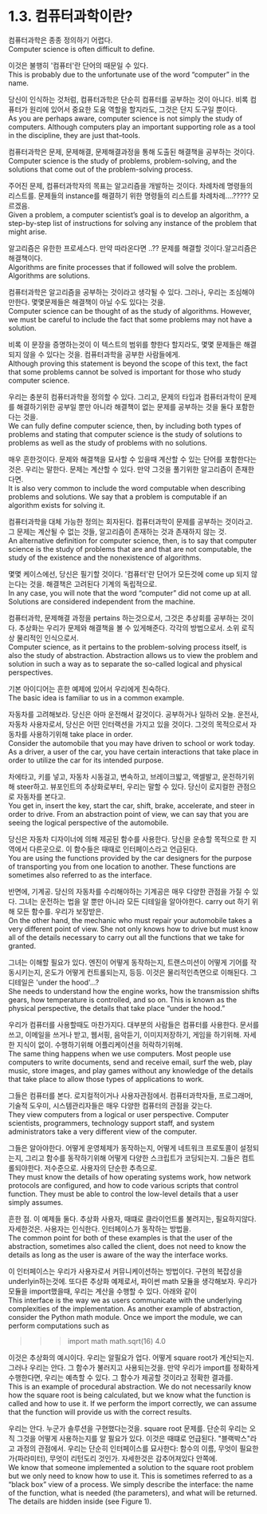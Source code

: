 1.3. 컴퓨터과학이란?
==

컴퓨터과학은 종종 정의하기 어렵다.  
Computer science is often difficult to define. 

이것은 불행히 '컴퓨터'란 단어의 때문일 수 있다.  
This is probably due to the unfortunate use of the word “computer” in the name. 

당신이 인식하는 것처럼, 컴퓨터과학은 단순히 컴퓨터를 공부하는 것이 아니다. 비록 컴퓨터가 원리에 있어서 중요한 도움 역할을 할지라도, 그것은 단지 도구일 뿐이다.   
As you are perhaps aware, computer science is not simply the study of computers. Although computers play an important supporting role as a tool in the discipline, they are just that–tools.

컴퓨터과학은 문제, 문제해결, 문제해결과정을 통해 도출된 해결책을 공부하는 것이다.  
Computer science is the study of problems, problem-solving, and the solutions that come out of the problem-solving process.

주어진 문제, 컴퓨터과학자의 목표는 알고리즘을 개발하는 것이다. 차례차례 명령들의 리스트를. 문제들의 instance를 해결하기 위한 명령들의 리스트를 차례차례....????? 모르겠음.   
Given a problem, a computer scientist’s goal is to develop an algorithm, a step-by-step list of instructions for solving any instance of the problem that might arise. 

알고리즘은 유한한 프로세스다. 만약 따라온다면 ..?? 문제를 해결할 것이다.알고리즘은 해결책이다.  
Algorithms are finite processes that if followed will solve the problem. Algorithms are solutions.

컴퓨터과학은 알고리즘을 공부하는 것이라고 생각될 수 있다. 그러나, 우리는 조심해야만한다. 몇몇문제들은 해결책이 아닐 수도 있다는 것을.  
Computer science can be thought of as the study of algorithms. However, we must be careful to include the fact that some problems may not have a solution. 

비록 이 문장을 증명하는것이 이 텍스트의 범위를 향한다 할지라도, 몇몇 문제들은 해결되지 않을 수 있다는 것을. 컴퓨터과학을 공부한 사람들에게.  
Although proving this statement is beyond the scope of this text, the fact that some problems cannot be solved is important for those who study computer science.

우리는 충분히 컴퓨터과학을 정의할 수 있다. 그리고, 문제의 타입과 컴퓨터과학이 문제를 해결하기위한 공부일 뿐만 아니라 해결책이 없는 문제를 공부하는 것을 둘다 포함한다는 것을.   
We can fully define computer science, then, by including both types of problems and stating that computer science is the study of solutions to problems as well as the study of problems with no solutions.

매우 흔한것이다. 문제와 해결책을 묘사할 수 있을때 계산할 수 있는 단어를 포함한다는 것은. 우리는 말한다. 문제는 계산할 수 있다. 만약 그것을 풀기위한 알고리즘이 존재한다면.   
It is also very common to include the word computable when describing problems and solutions. We say that a problem is computable if an algorithm exists for solving it. 

컴퓨터과학을 대체 가능한 정의는 회자된다. 컴퓨터과학이 문제를 공부하는 것이라고. 그 문제는 계산될 수 없는 것들, 알고리즘이 존재하는 것과 존재하지 않는 것.   
An alternative definition for computer science, then, is to say that computer science is the study of problems that are and that are not computable, the study of the existence and the nonexistence of algorithms.

몇몇 케이스에선, 당신은 필기할 것이다. '컴퓨터'란 단어가 모든것에 come up 되지 않는다는 것을. 해결책은 고려된다 기계의 독립적으로.   
In any case, you will note that the word “computer” did not come up at all. Solutions are considered independent from the machine.

컴퓨터과학, 문제해결 과정을 pertains 하는것으로서, 그것은 추상회를 공부하는 것이다. 추상화는 우리가 문제와 해결책을 볼 수 있게해준다. 각각의 방법으로서. 소위 로직상 물리적인 인식으로서.      
Computer science, as it pertains to the problem-solving process itself, is also the study of abstraction. Abstraction allows us to view the problem and solution in such a way as to separate the so-called logical and physical perspectives.

기본 아이디어는 흔한 예제에 있어서 우리에게 친숙하다.  
The basic idea is familiar to us in a common example.

자동차를 고려해보라. 당신은 아마 운전해서 갈것이다. 공부하거나 일하러 오늘. 운전사, 자동차 사용자로서, 당신은 어떤 인터랙션을 가지고 있을 것이다. 그것의 목적으로서 자동차를 사용하기위해 take place in order.  
Consider the automobile that you may have driven to school or work today. As a driver, a user of the car, you have certain interactions that take place in order to utilize the car for its intended purpose.

차에타고, 키를 넣고, 자동차 시동걸고, 변속하고, 브레이크밟고, 액셀발고, 운전하기위해 steer하고. 뷰포인트의 추상화로부터, 우리는 말할 수 있다. 당신이 로지컬한 관점으로 자동차를 본다고.  
You get in, insert the key, start the car, shift, brake, accelerate, and steer in order to drive. From an abstraction point of view, we can say that you are seeing the logical perspective of the automobile. 

당신은 자동차 디자이너에 의해 제공된 함수를 사용한다. 당신을 운송할 목적으로 한 지역에서 다른곳으로. 이 함수들은 때때로 인터페이스라고 언급된다.  
You are using the functions provided by the car designers for the purpose of transporting you from one location to another. These functions are sometimes also referred to as the interface.

반면에, 기계공. 당신의 자동차를 수리해야하는 기계공은 매우 다양한 관점을 가질 수 있다. 그녀는 운전하는 법을 알 뿐만 아니라 모든 디테일을 알아야한다. carry out 하기 위해 모든 함수를. 우리가 보장받은.   
On the other hand, the mechanic who must repair your automobile takes a very different point of view. She not only knows how to drive but must know all of the details necessary to carry out all the functions that we take for granted.

그녀는 이해할 필요가 있다. 엔진이 어떻게 동작하는지, 트랜스미션이 어떻게 기어를 작동시키는지, 온도가 어떻게 컨트롤되는지, 등등. 이것은 물리적인측면으로 이해된다. 그 디테일은 'under the hood'...?   
She needs to understand how the engine works, how the transmission shifts gears, how temperature is controlled, and so on. This is known as the physical perspective, the details that take place “under the hood.”

우리가 컴퓨터를 사용할때도 마찬가지다. 대부분의 사람들은 컴퓨터를 사용한다. 문서를 쓰고, 이메일을 쓰거나 받고, 웹서핑, 음악듣기, 이미지저장하기, 게임을 하기위해. 자세한 지식이 없이. 수행하기위해 어플리케이션을 허락하기위해.  
The same thing happens when we use computers. Most people use computers to write documents, send and receive email, surf the web, play music, store images, and play games without any knowledge of the details that take place to allow those types of applications to work. 

그들은 컴퓨터를 본다. 로지컬적이거나 사용자관점에서. 컴퓨터과학자들, 프로그래머, 기술적 도우미, 시스템관리자들은 매우 다양한 컴퓨터의 관점을 갖는다.  
They view computers from a logical or user perspective. Computer scientists, programmers, technology support staff, and system administrators take a very different view of the computer.
 
그들은 알아야한다. 어떻게 운영체제가 동작하는지, 어떻게 네트워크 프로토콜이 설정되는지, 그리고 함수를 동작하기위해 어떻게 다양한 스크립트가 코딩되는지. 그들은 컴트롤되야한다. 저수준으로. 사용자의 단순한 추측으로.  
They must know the details of how operating systems work, how network protocols are configured, and how to code various scripts that control function. They must be able to control the low-level details that a user simply assumes.

흔한 점. 이 예제들 둘다. 추상화 사용자, 때떄로 클라이언트롤 불려지는, 필요하지않다. 자세한것은. 사용자는 인식한다. 인터페이스가 동작하는 방법을.  
The common point for both of these examples is that the user of the abstraction, sometimes also called the client, does not need to know the details as long as the user is aware of the way the interface works. 

이 인터페이스는 우리가 사용자로서 커뮤니케이션하는 방법이다. 구현의 복잡성을 underlyin하는것에. 또다른 추상화 예제로서, 파이썬 math 모듈을 생각해보자. 우리가 모듈을 import했을때, 우리는 계산을 수행할 수 있다. 아래와 같이    
This interface is the way we as users communicate with the underlying complexities of the implementation. As another example of abstraction, consider the Python math module. Once we import the module, we can perform computations such as

>>> import math
>>> math.sqrt(16)
4.0
>>>

이것은 추상화의 예시이다. 우리는 알필요가 업다. 어떻게 square root가 계산되는지. 그러나 우리는 안다. 그 함수가 불러지고 사용되는것을. 만약 우리가 import를 정확하게 수행한다면, 우리는 예측할 수 있다. 그 함수가 제공할 것이라고 정확한 결과를.  
This is an example of procedural abstraction. We do not necessarily know how the square root is being calculated, but we know what the function is called and how to use it. If we perform the import correctly, we can assume that the function will provide us with the correct results.
 
우리는 안다. 누군가 솔루션을 구현했다는것을. square root 문제를. 단순히 우리는 오직 그것을 어떻게 사용하는지를 알 필요가 있다. 이것은 때떄로 언급된다. "블랙박스"라고 과정의 관점에서. 우리는 단순히 인터페이스를 묘사한다: 함수의 이름, 무엇이 필요한가(파라미터), 무엇이 리턴도리 것인가. 자세한것은 감추어져있다 안쪽에.  
We know that someone implemented a solution to the square root problem but we only need to know how to use it. This is sometimes referred to as a “black box” view of a process. We simply describe the interface: the name of the function, what is needed (the parameters), and what will be returned. The details are hidden inside (see Figure 1).

